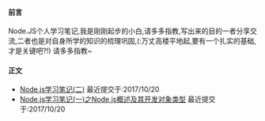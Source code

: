 ####  前言
Node.JS个人学习笔记,我是刚刚起步的小白,请多多指教,写出来的目的一者分享交流,二者也是对自身所学的知识的梳理巩固,(:万丈高楼平地起,要有一个扎实的基础,才是关键吧?!) 请多多指教~

####   正文

* [Node.js学习笔记(二)](https://github.com/yshunda/Node.js/issues/2) 最近提交于:2017/10/20
* [Node.js学习笔记(一)之Node,js概述及其开发对象类型](https://github.com/yshunda/Node.js/issues/1) 最近提交于:2017/10/20

